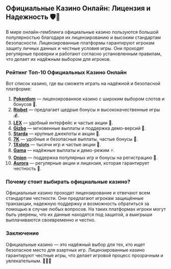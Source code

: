 ## Официальные Казино Онлайн: Лицензия и Надежность 🛡️🎰

В мире онлайн-гемблинга официальные казино пользуются большой популярностью благодаря их лицензированию и высоким стандартам безопасности. Лицензированные платформы гарантируют игрокам защиту личных данных и честные условия игры. Они проходят регулярные проверки и работают согласно установленным правилам, что делает их надёжным выбором для игроков.

### Рейтинг Топ-10 Официальных Казино Онлайн

Вот список казино, где вы сможете играть на надёжной и безопасной платформе:

1. **[Pokerdom](https://brandplay.link/4k77v2yx)** — лицензированное казино с широким выбором слотов и бонусов 🎲.
2. **[Riobet](https://brandplay.link/7xBLTPyj)** — предлагает щедрые бонусы и высококачественные игры 💰.
3. **[LEX](https://brandplay.link/zW4hdDFV)** — удобный интерфейс и частые акции 🎉.
4. **[Gizbo](https://brandplay.link/bprXw4YV)** — мгновенные выплаты и поддержка демо-версий 🎁.
5. **[Starda](https://brandplay.link/fB7xwRFL)** — крупные джекпоты и акции 🎈.
6. **[7K](https://brandplay.link/BvQyFShp)** — удобные и безопасные выплаты, частые бонусы 🎯.
7. **[1Xslots](https://brandplay.link/hSB1khtr)** — тысячи игр и частые акции 🌟.
8. **[Gama](https://brandplay.link/j6NMKsDz)** — надёжные выплаты и демо-режим ⚡.
9. **[Onion](https://brandplay.link/zBGRVpQ9)** — поддержка популярных игр и бонусы на регистрацию 🎰.
10. **[Aurora](https://10trafic-stat2.com/click/668546556bcc6313411604bd/6766/13032/subaccount)** — регулярные акции и лицензия, которая гарантирует честность 💎.

### Почему стоит выбирать официальные казино?

Официальные казино проходят лицензирование и отвечают всем стандартам честности. Они предлагают игрокам защищённые транзакции, надежную поддержку и возможность обратиться за помощью в случае любых вопросов. На таких платформах игроки могут быть уверены, что их данные находятся под защитой, а выигрыши выплачиваются своевременно и честно.

### Заключение

Официальные казино — это надёжный выбор для тех, кто ищет безопасное место для азартных игр. Лицензированные казино гарантируют честные игры, что делает игровой процесс прозрачным и увлекательным. 🎉🎰💸
